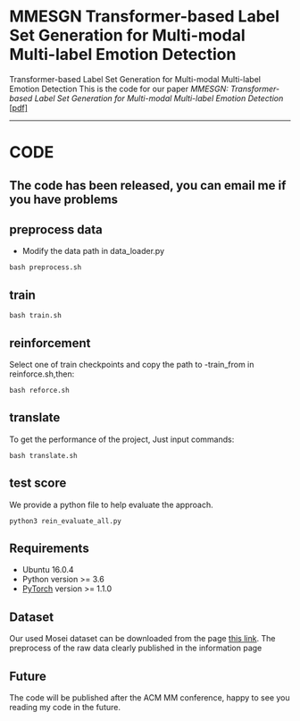# MMESGN  Transformer-based Label Set Generation for Multi-modal Multi-label Emotion Detection
Transformer-based Label Set Generation for Multi-modal Multi-label Emotion Detection
This is the code for our paper *MMESGN: Transformer-based Label Set Generation for Multi-modal Multi-label Emotion Detection* [[pdf]](https://dl.acm.org/doi/10.1145/3394171.3413577)

***********************************************************
# CODE
## The code has been released,  you can email me if you have problems

## preprocess data
- Modify the data path in data_loader.py
```
bash preprocess.sh
```
## train
```
bash train.sh
```
## reinforcement
Select one of train checkpoints and copy the path to -train_from in reinforce.sh,then:
```
bash reforce.sh
```
## translate
To get the performance of the project, Just input commands:
```
bash translate.sh
``` 

## test score
We provide a python file to help evaluate the approach.  
```
python3 rein_evaluate_all.py
```

## Requirements

* Ubuntu 16.0.4
* Python version >= 3.6
* [PyTorch](http://pytorch.org/) version >= 1.1.0

## Dataset

Our used Mosei dataset can be downloaded from the page [this link](https://github.com/A2Zadeh/CMU-MultimodalSDK). The preprocess of the raw data clearly published in the information page

## Future 
The code will be published after the ACM MM conference, happy to see you reading my code in the future.
